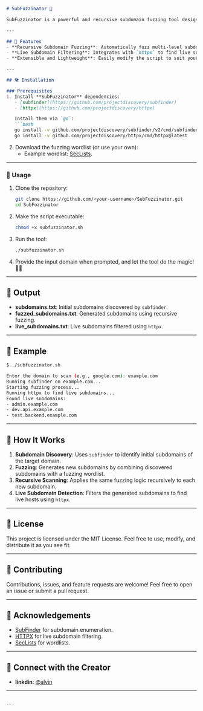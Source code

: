 
```markdown
# SubFuzzinator 🚀

SubFuzzinator is a powerful and recursive subdomain fuzzing tool designed to uncover deeply hidden subdomains and filter live domains effortlessly. Created with love by **Alvin**, this tool is perfect for security researchers, bug bounty hunters, and penetration testers.

---

## 🌟 Features
- **Recursive Subdomain Fuzzing**: Automatically fuzz multi-level subdomains using a customizable wordlist.
- **Live Subdomain Filtering**: Integrates with `httpx` to find live subdomains with ease.
- **Extensible and Lightweight**: Easily modify the script to suit your needs.

---

## 🛠️ Installation

### Prerequisites
1. Install **SubFuzzinator** dependencies:
   - [subfinder](https://github.com/projectdiscovery/subfinder)
   - [httpx](https://github.com/projectdiscovery/httpx)

   Install them via `go`:
   ```bash
   go install -v github.com/projectdiscovery/subfinder/v2/cmd/subfinder@latest
   go install -v github.com/projectdiscovery/httpx/cmd/httpx@latest
   ```

2. Download the fuzzing wordlist (or use your own):
   - Example wordlist: [SecLists](https://github.com/danielmiessler/SecLists/blob/master/Discovery/DNS/subdomains-top1million-5000.txt).

---

### 🔧 Usage

1. Clone the repository:
   ```bash
   git clone https://github.com/<your-username>/SubFuzzinator.git
   cd SubFuzzinator
   ```

2. Make the script executable:
   ```bash
   chmod +x subfuzzinator.sh
   ```

3. Run the tool:
   ```bash
   ./subfuzzinator.sh
   ```

4. Provide the input domain when prompted, and let the tool do the magic! 🎩✨

---

## 📂 Output

- **subdomains.txt**: Initial subdomains discovered by `subfinder`.
- **fuzzed_subdomains.txt**: Generated subdomains using recursive fuzzing.
- **live_subdomains.txt**: Live subdomains filtered using `httpx`.

---

## 🚀 Example

```bash
$ ./subfuzzinator.sh

Enter the domain to scan (e.g., google.com): example.com
Running subfinder on example.com...
Starting fuzzing process...
Running httpx to find live subdomains...
Found live subdomains:
- admin.example.com
- dev.api.example.com
- test.backend.example.com
```

---

## 🧠 How It Works

1. **Subdomain Discovery**: Uses `subfinder` to identify initial subdomains of the target domain.
2. **Fuzzing**: Generates new subdomains by combining discovered subdomains with a fuzzing wordlist.
3. **Recursive Scanning**: Applies the same fuzzing logic recursively to each new subdomain.
4. **Live Subdomain Detection**: Filters the generated subdomains to find live hosts using `httpx`.

---

## 📜 License

This project is licensed under the MIT License. Feel free to use, modify, and distribute it as you see fit.

---

## 🤝 Contributing

Contributions, issues, and feature requests are welcome! Feel free to open an issue or submit a pull request.

---

## 🌟 Acknowledgements

- [SubFinder](https://github.com/projectdiscovery/subfinder) for subdomain enumeration.
- [HTTPX](https://github.com/projectdiscovery/httpx) for live subdomain filtering.
- [SecLists](https://github.com/danielmiessler/SecLists) for wordlists.

---

## 🔗 Connect with the Creator
- **linkdin**: [@alvin](https://www.linkedin.com/in/alvinbijo/)


---
```

---


